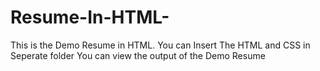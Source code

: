 # Resume-In-HTML-
This is the Demo Resume in HTML. 
You can Insert The HTML and CSS in Seperate folder You can view the  output of the Demo Resume

